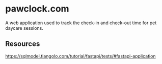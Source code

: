 # pawclock.com

A web application used to track the check-in and check-out time for pet daycare sessions.

## Resources
https://sqlmodel.tiangolo.com/tutorial/fastapi/tests/#fastapi-application

